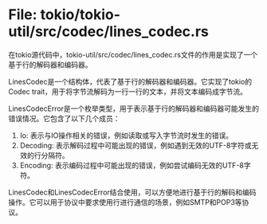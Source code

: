 # File: tokio/tokio-util/src/codec/lines_codec.rs

在tokio源代码中，tokio-util/src/codec/lines_codec.rs文件的作用是实现了一个基于行的解码器和编码器。

LinesCodec是一个结构体，代表了基于行的解码器和编码器。它实现了tokio的Codec trait，用于将字节流解码为一行一行的文本，并将文本编码成字节流。

LinesCodecError是一个枚举类型，用于表示基于行的解码器和编码器可能发生的错误情况。它包含了以下几个成员：

1. Io: 表示与IO操作相关的错误，例如读取或写入字节流时发生的错误。
2. Decoding: 表示解码过程中可能出现的错误，例如遇到无效的UTF-8字符或无效的行分隔符。
3. Encoding: 表示编码过程中可能出现的错误，例如尝试编码无效的UTF-8字符。

LinesCodec和LinesCodecError结合使用，可以方便地进行基于行的解码和编码操作。它可以用于协议中要求使用行进行通信的场景，例如SMTP和POP3等协议。

